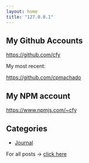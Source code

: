 ```yaml
---
layout: home
title: "127.0.0.1"
---
```


## My Github Accounts

<https://github.com/cfy>

My most recent:

<https://github.com/cpmachado>

## My NPM account

<https://www.npmjs.com/~cfy>

## Categories
- [Journal](/journal)

For all posts -> [click here](/posts)

